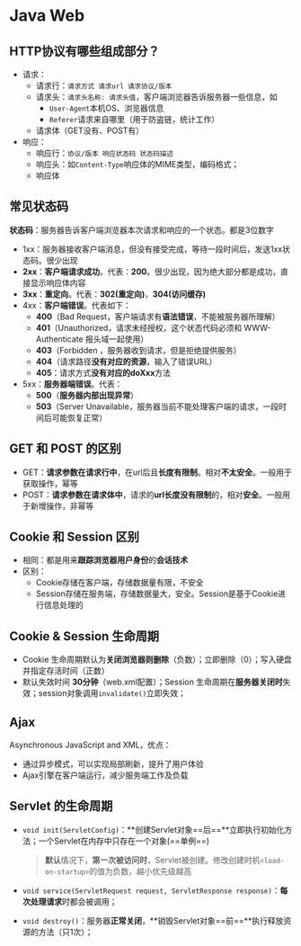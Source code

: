 # Java Web

## HTTP协议有哪些组成部分？

* 请求：
  * 请求行：`请求方式 请求url 请求协议/版本`
  * 请求头：`请求头名称: 请求头值`，客户端浏览器告诉服务器一些信息，如
    * `User-Agent`本机OS、浏览器信息
    * `Referer`请求来自哪里（用于防盗链，统计工作）
  * 请求体（GET没有、POST有）
* 响应：
  * 响应行：`协议/版本 响应状态码 状态码描述`
  * 响应头：如`Content-Type`响应体的MIME类型，编码格式；
  * 响应体



## 常见状态码

**状态码**：服务器告诉客户端浏览器本次请求和响应的一个状态。都是3位数字

- 1xx：服务器接收客户端消息，但没有接受完成，等待一段时间后，发送1xx状态码。很少出现
- **2xx**：**客户端请求成功**。代表：**200**。很少出现，因为绝大部分都是成功，直接显示响应体内容
- **3xx**：**重定向**。代表：**302(重定向)**，**304(访问缓存)**
- 4xx：**客户端错误**。代表如下：
  - **400**（Bad Request，客户端请求有**语法错误**，不能被服务器所理解）
  - **401**（Unauthorized，请求未经授权，这个状态代码必须和 WWW-Authenticate 报头域一起使用）
  - **403**（Forbidden ，服务器收到请求，但是拒绝提供服务）
  - **404**（请求路径**没有对应的资源**，输入了错误URL） 
  - **405**：请求方式**没有对应的doXxx**方法
- 5xx：**服务器端错误**。代表：
  - **500**（**服务器内部出现异常**）
  - **503**（Server Unavailable，服务器当前不能处理客户端的请求，一段时间后可能恢复正常）



## GET 和 POST 的区别

- GET：**请求参数在请求行中**，在url后且**长度有限制**。相对**不太安全**。一般用于获取操作，幂等
- POST：**请求参数在请求体中**，请求的**url长度没有限制**的，相对**安全**。一般用于新增操作，非幂等



## Cookie 和 Session 区别

* 相同：都是用来**跟踪浏览器用户身份**的**会话技术**
* 区别：
  * Cookie存储在客户端，存储数据量有限，不安全
  * Session存储在服务端，存储数据量大，安全。Session是基于Cookie进行信息处理的



## Cookie & Session 生命周期

* Cookie 生命周期默认为**关闭浏览器则删除**（负数）；立即删除（0）；写入硬盘并指定存活时间（正数）
* 默认失效时间 **30分钟**（web.xml配置）；Session 生命周期在**服务器关闭时**失效；session对象调用`invalidate()`立即失效；

## Ajax

Asynchronous JavaScript and XML，优点：

* 通过异步模式，可以实现局部刷新，提升了用户体验
* Ajax引擎在客户端运行，减少服务端工作及负载



## Servlet 的生命周期

* `void init(ServletConfig)`：**创建Servlet对象==后==**立即执行初始化方法；一个Servlet在内存中只存在一个对象(==单例==)

  > **默认**情况下，**第一次被访问时**，Servlet被创建。修改创建时机`<load-on-startup>`的值为负数，越小优先级越高

* `void service(ServletRequest request, ServletResponse response)`：**每次处理请求**时都会被调用；
* `void destroy()`：服务器**正常关闭**，**销毁Servlet对象==前==**执行释放资源的方法（只1次）；